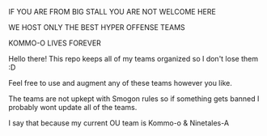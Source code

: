 IF YOU ARE FROM BIG STALL YOU ARE NOT WELCOME HERE

WE HOST ONLY THE BEST HYPER OFFENSE TEAMS

KOMMO-O LIVES FOREVER

Hello there! This repo keeps all of my teams organized so I don't lose them :D

Feel free to use and augment any of these teams however you like.

The teams are not upkept with Smogon rules so if something gets banned I probably wont update all of the teams.

I say that because my current OU team is Kommo-o & Ninetales-A





